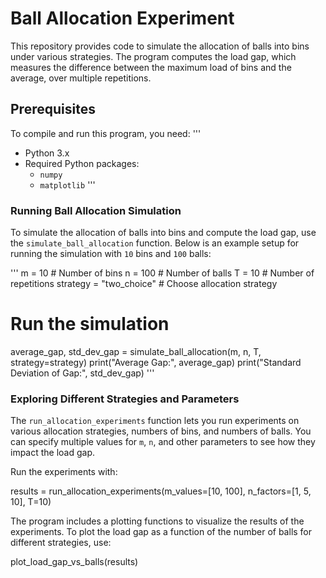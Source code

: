# Ball Allocation Experiment

This repository provides code to simulate the allocation of balls into bins under various strategies. The program computes the load gap, which measures the difference between the maximum load of bins and the average, over multiple repetitions.

## Prerequisites

To compile and run this program, you need:
'''
- Python 3.x
- Required Python packages:
  - `numpy`
  - `matplotlib`
'''

### Running Ball Allocation Simulation

To simulate the allocation of balls into bins and compute the load gap, use the `simulate_ball_allocation` function. Below is an example setup for running the simulation with `10` bins and `100` balls:

'''
m = 10        # Number of bins
n = 100       # Number of balls
T = 10        # Number of repetitions
strategy = "two_choice"  # Choose allocation strategy

# Run the simulation
average_gap, std_dev_gap = simulate_ball_allocation(m, n, T, strategy=strategy)
print("Average Gap:", average_gap)
print("Standard Deviation of Gap:", std_dev_gap)
'''
### Exploring Different Strategies and Parameters

The `run_allocation_experiments` function lets you run experiments on various allocation strategies, numbers of bins, and numbers of balls. You can specify multiple values for `m`, `n`, and other parameters to see how they impact the load gap.

Run the experiments with:

  results = run_allocation_experiments(m_values=[10, 100], n_factors=[1, 5, 10], T=10)

The program includes a plotting functions to visualize the results of the experiments. To plot the load gap as a function of the number of balls for different strategies, use:

  plot_load_gap_vs_balls(results)
